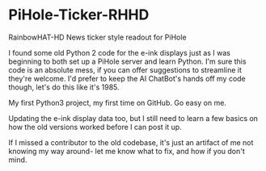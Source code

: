 # PiHole-Ticker-RHHD
RainbowHAT-HD News ticker style readout for PiHole

I found some old Python 2 code for the e-ink displays just as I was beginning to both set up a PiHole server and learn Python.
I'm sure this code is an absolute mess, if you can offer suggestions to streamline it they're welcome.
I'd prefer to keep the AI ChatBot's hands off my code though, let's do this like it's 1985. 

My first Python3 project, my first time on GitHub. Go easy on me.

Updating the e-ink display data too, but I still need to learn a few basics on how the old versions worked before I can post it up.

If I missed a contributor to the old codebase, it's just an artifact of me not knowing my way around- let me know what to fix, and how if you don't mind.
